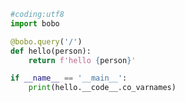
<BlogInfo id="786" title="5.HTTP微框架Bobo" author="白日梦想猿" pv=0 read_times=0 pre_cost_time="0分7秒" category="一等函数" tag_list="['一等函数']" create_time="2022.03.10 16:48:04" update_time="2022.08.14 15:38:25" />

```python
#coding:utf8
import bobo

@bobo.query('/')
def hello(person):
    return f'hello {person}'

if __name__ == '__main__':
    print(hello.__code__.co_varnames)

```
